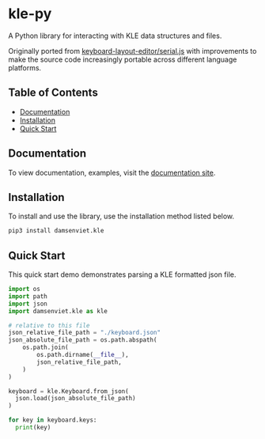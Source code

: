 # kle-py

A Python library for interacting with KLE data structures and files.

Originally ported from [keyboard-layout-editor/serial.js](https://github.com/ijprest/keyboard-layout-editor/)
with improvements to make the source code increasingly portable across
different language platforms.

## Table of Contents

* [Documentation](#documentation)
* [Installation](#installation)
* [Quick Start](#quick-start)

## Documentation

To view documentation, examples, visit the [documentation site](https://damsenviet.github.io/kle-py/).

## Installation

To install and use the library, use the installation method listed below.

``` bash
pip3 install damsenviet.kle
```

## Quick Start

This quick start demo demonstrates parsing a KLE formatted json file.

``` py
import os
import path
import json
import damsenviet.kle as kle

# relative to this file
json_relative_file_path = "./keyboard.json"
json_absolute_file_path = os.path.abspath(
    os.path.join(
        os.path.dirname(__file__),
        json_relative_file_path,
    )
)

keyboard = kle.Keyboard.from_json(
  json.load(json_absolute_file_path)
)

for key in keyboard.keys:
  print(key)
```
